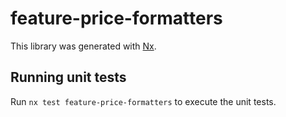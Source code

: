 # feature-price-formatters

This library was generated with [Nx](https://nx.dev).

## Running unit tests

Run `nx test feature-price-formatters` to execute the unit tests.
